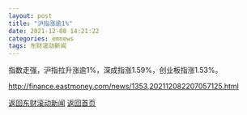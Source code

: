 ```yaml
---
layout: post
title: "沪指涨逾1%"
date: 2021-12-08 14:21:22
categories: emnews
tags: 东财滚动新闻
---
```


指数走强，沪指拉升涨逾1%，深成指涨1.59%，创业板指涨1.53%。

<http://finance.eastmoney.com/news/1353,202112082207057125.html>

[返回东财滚动新闻](//finews.withounder.com/emnews/)
[返回首页](//finews.withounder.com/)